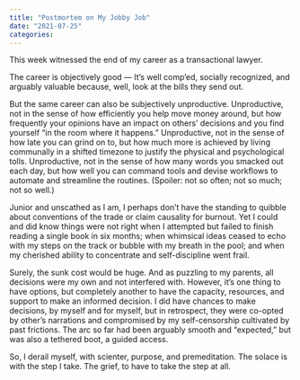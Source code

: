 ```yaml
---
title: "Postmortem on My Jobby Job"
date: "2021-07-25"
categories: 
---
```


This week witnessed the end of my career as a transactional lawyer.

The career is objectively good — It’s well comp’ed, socially recognized, and arguably valuable because, well, look at the bills they send out.

But the same career can also be subjectively unproductive. Unproductive, not in the sense of how efficiently you help move money around, but how frequently your opinions have an impact on others’ decisions and you find yourself “in the room where it happens.” Unproductive, not in the sense of how late you can grind on to, but how much more is achieved by living communally in a shifted timezone to justify the physical and psychological tolls. Unproductive, not in the sense of how many words you smacked out each day, but how well you can command tools and devise workflows to automate and streamline the routines. (Spoiler: not so often; not so much; not so well.)

Junior and unscathed as I am, I perhaps don’t have the standing to quibble about conventions of the trade or claim causality for burnout. Yet I could and did know things were not right when I attempted but failed to finish reading a single book in six months; when whimsical ideas ceased to echo with my steps on the track or bubble with my breath in the pool; and when my cherished ability to concentrate and self-discipline went frail.

Surely, the sunk cost would be huge. And as puzzling to my parents, all decisions were my own and not interfered with. However, it’s one thing to have options, but completely another to have the capacity, resources, and support to make an informed decision. I did have chances to make decisions, by myself and for myself, but in retrospect, they were co-opted by other’s narrations and compromised by my self-censorship cultivated by past frictions. The arc so far had been arguably smooth and “expected,” but was also a tethered boot, a guided access.

So, I derail myself, with scienter, purpose, and premeditation. The solace is with the step I take. The grief, to have to take the step at all.
